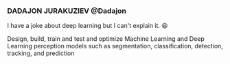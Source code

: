 ### DADAJON JURAKUZIEV @Dadajon

I have a joke about deep learning but I can't explain it. 😆

Design, build, train and test and optimize Machine Learning and Deep Learning perception models such as segmentation, classification, detection, tracking, and prediction
